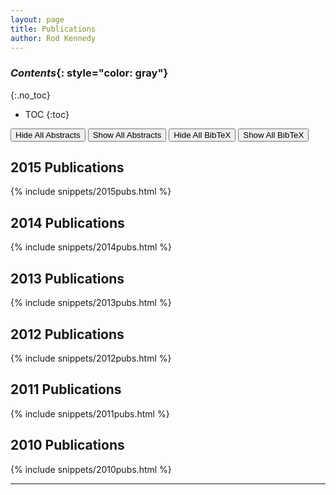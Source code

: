 ```yaml
---
layout: page
title: Publications
author: Rod Kennedy
---
```


### *Contents*{: style="color: gray"}
{:.no_toc}

* TOC
{:toc}

<button id="hide-abstract">Hide All Abstracts</button>
<button id="show-abstract">Show All Abstracts</button>
<button id="hide-bibtex">Hide All BibTeX</button>
<button id="show-bibtex">Show All BibTeX</button>

## 2015 Publications

{% include snippets/2015pubs.html %}

## 2014 Publications

{% include snippets/2014pubs.html %}

## 2013 Publications

{% include snippets/2013pubs.html %}

## 2012 Publications

{% include snippets/2012pubs.html %}

## 2011 Publications

{% include snippets/2011pubs.html %}

## 2010 Publications

{% include snippets/2010pubs.html %}

---
